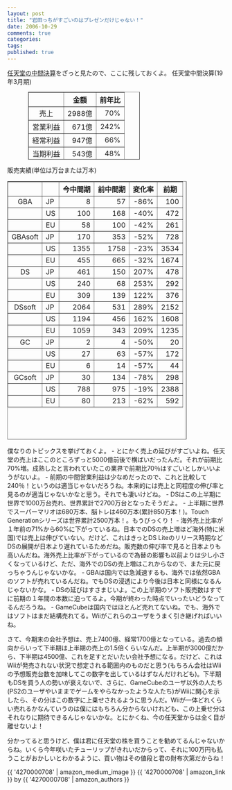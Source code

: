 ```yaml
---
layout: post
title: "岩田っちがすごいのはプレゼンだけじゃない！"
date: 2006-10-29
comments: true
categories:
tags:
published: true
---
```



[任天堂の中間決算](http://www.nintendo.co.jp/kessan/index.html)をざっと見たので、ここに残しておくよ。
任天堂中間決算(19年3月期)
<table style="margin: 0pt 3em; width: 258px; height: 156px;" border="1" cellpadding="0" cellspacing="0"><tbody><tr><th>
</th><th style="text-align: center;">金額</th><th style="text-align: center;">前年比</th></tr><tr><td style="text-align: center;">売上</td><td style="text-align: right;">2988億</td><td style="text-align: right;">70%</td></tr><tr><td style="text-align: center;">営業利益</td><td style="text-align: right;">671億</td><td style="text-align: right;">242%</td></tr><tr><td style="text-align: center;">経常利益</td><td style="text-align: right;">947億</td><td style="text-align: right;">66%</td></tr><tr><td style="text-align: center;">当期利益</td><td style="text-align: right;">543億</td><td style="text-align: right;">48%</td></tr></tbody></table>

販売実績(単位は万台または万本)
<table style="width: 414px; height: 595px;" border="1" cellpadding="0" cellspacing="0"><tbody><tr><th>
</th><th>
</th><th style="text-align: center;">今中間期</th><th style="text-align: center;">前中間期</th><th style="text-align: center;">変化率</th><th style="text-align: center;">前期</th>
</tr><tr><td style="text-align: center;">GBA</td><td>JP</td><td style="text-align: right;">8</td><td style="text-align: right;">57</td><td style="text-align: right;">-86%</td><td style="text-align: right;">100</td></tr><tr><td>
</td><td>US</td><td style="text-align: right;">100</td><td style="text-align: right;">168</td><td style="text-align: right;">-40%</td><td style="text-align: right;">472</td></tr><tr><td>
</td><td>EU</td><td style="text-align: right;">58</td><td style="text-align: right;">100</td><td style="text-align: right;">-42%</td><td style="text-align: right;">261</td></tr><tr><td style="text-align: center;">GBAsoft</td><td>JP</td><td style="text-align: right;">170</td><td style="text-align: right;">353</td><td style="text-align: right;">-52%</td><td style="text-align: right;">728</td></tr><tr><td>
</td><td>US</td><td style="text-align: right;">1355</td><td style="text-align: right;">1758</td><td style="text-align: right;">-23%</td><td style="text-align: right;">3534</td></tr><tr><td>
</td><td>EU</td><td style="text-align: right;">455</td><td style="text-align: right;">665</td><td style="text-align: right;">-32%</td><td style="text-align: right;">1674</td></tr><tr><td style="text-align: center;">DS</td><td>JP</td><td style="text-align: right;">461</td><td style="text-align: right;">150</td><td style="text-align: right;">207%</td><td style="text-align: right;">478</td></tr><tr><td>
</td><td>US</td><td style="text-align: right;">240</td><td style="text-align: right;">68</td><td style="text-align: right;">253%</td><td style="text-align: right;">292</td></tr><tr><td>
</td><td>EU</td><td style="text-align: right;">309</td><td style="text-align: right;">139</td><td style="text-align: right;">122%</td><td style="text-align: right;">376</td></tr><tr><td style="text-align: center;">DSsoft</td><td>JP</td><td style="text-align: right;">2064</td><td style="text-align: right;">531</td><td style="text-align: right;">289%</td><td style="text-align: right;">2152</td></tr><tr><td>
</td><td>US</td><td style="text-align: right;">1194</td><td style="text-align: right;">456</td><td style="text-align: right;">162%</td><td style="text-align: right;">1608</td></tr><tr><td>
</td><td>EU</td><td style="text-align: right;">1059</td><td style="text-align: right;">343</td><td style="text-align: right;">209%</td><td style="text-align: right;">1235</td></tr><tr><td style="text-align: center;">GC</td><td>JP</td><td style="text-align: right;">2</td><td style="text-align: right;">4</td><td style="text-align: right;">-50%</td><td style="text-align: right;">20</td></tr><tr><td>
</td><td>US</td><td style="text-align: right;">27</td><td style="text-align: right;">63</td><td style="text-align: right;">-57%</td><td style="text-align: right;">172</td></tr><tr><td>
</td><td>EU</td><td style="text-align: right;">6</td><td style="text-align: right;">14</td><td style="text-align: right;">-57%</td><td style="text-align: right;">44</td></tr><tr><td style="text-align: center;">GCsoft</td><td>JP</td><td style="text-align: right;">30</td><td style="text-align: right;">134</td><td style="text-align: right;">-78%</td><td style="text-align: right;">298</td></tr><tr><td>
</td><td>US</td><td style="text-align: right;">788</td><td style="text-align: right;">975</td><td style="text-align: right;">-19%</td><td style="text-align: right;">2388</td></tr><tr><td>
</td><td>EU</td><td style="text-align: right;">80</td><td style="text-align: right;">213</td><td style="text-align: right;">-62%</td><td style="text-align: right;">592</td></tr></tbody></table>
僕なりのトピックスを挙げておくよ。
- とにかく売上の延びがすごいよね。任天堂の売上はここのところずっと5000億前後で横ばいだったんだ。それが前期比70%増。成熟したと言われていたこの業界で前期比70％はすごいとしかいいようがないよ。
- 前期の中間営業利益は少なめだったので、これと比較して240％！というのは適当じゃないだろうね。本来的には売上と同程度の伸び率と見るのが適当じゃないかなと思う。それでも凄いけどね。
- DSはこの上半期に世界で1000万台売れ、世界累計で2700万台となったそうだよ。
- 上半期に世界でスーパーマリオは680万本、脳トレは460万本(累計850万本！)。Touch Generationシリーズは世界累計2500万本！。もうびっくり！
- 海外売上比率が１年前の71%から60%に下がっているね。日本でのDSの売上増ほど海外(特に米国)では売上は伸びていない。だけど、これはきっとDS Liteのリリース時期などDSの展開が日本より遅れているためだね。販売数の伸び率で見ると日本よりも高いんだね。海外売上比率が下がっているので為替の影響も以前よりは少し小さくなっているけど、ただ、海外でのDSの売上増はこれからなので、また元に戻っちゃうんじゃないかな。
- GBAは国内では急減速するも、海外では依然GBAのソフトが売れているんだね。でもDSの浸透により今後は日本と同様になるんじゃないかな。
- DSの延びはすさまじいよ。この上半期のソフト販売数はすでに前期の１年間の本数に迫ってるよ。今期が終わった時点でいったいどうなってるんだろうね。
- GameCubeは国内ではほとんど売れてないね。でも、海外ではソフトはまだ結構売れてる。Wiiがこれらのユーザをうまく引き継げればいいね。

さて、今期末の会社予想は、売上7400億、経常1700億となっている。過去の傾向からいって下半期は上半期の売上の1.5倍くらいなんだ。上半期が3000億だから、下半期は4500億、これを足すとだいたい会社予想になる。だけど、これはWiiが発売されない状況で想定される範囲内のものだと思う(もちろん会社はWiiの予想販売台数を加味してこの数字を出しているはずなんだけれども)。下半期もDSを買う人の勢いが衰えないで、さらに、GameCubeのユーザ以外の人たち(PS2のユーザやいままでゲームをやらなかったような人たち)がWiiに関心を示したら、その分はこの数字に上乗せされるように思うんだ。Wiiが一体どれくらい売れるかなんていうのは僕にはもちろん分からないけれども、この上乗せ分はそれなりに期待できるんじゃないかな。とにかくね、今の任天堂からは全く目が離せないよ！

分かってると思うけど、僕は君に任天堂の株を買うことを勧めてるんじゃないからね。いくら今年咲いたチューリップがきれいだからって、それに100万円も払うことがおかしいとわかるように、買い物はその値段と君の財布次第だからね！

{{ '4270000708' | amazon_medium_image }}
{{ '4270000708' | amazon_link }} by {{ '4270000708' | amazon_authors }}
